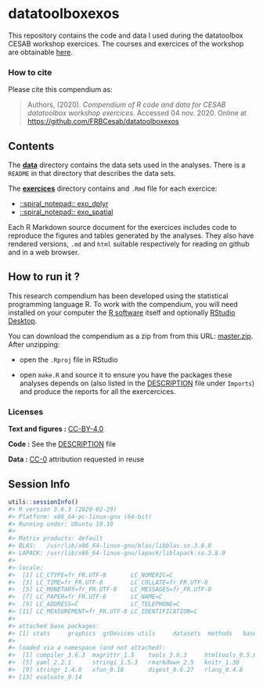 
<!-- README.md is generated from README.Rmd. Please edit that file -->

# datatoolboxexos

This repository contains the code and data I used during the datatoolbox
CESAB workshop exercices. The courses and exercices of the workshop are
obtainable [here](https://github.com/FRBCesab/datatoolbox).

### How to cite

Please cite this compendium as:

> Authors, (2020). *Compendium of R code and data for CESAB datatoolbox
> workshop exercices*. Accessed 04 nov. 2020. Online at
> <https://github.com/FRBCesab/datatoolboxexos>

## Contents

The [**data**](data/) directory contains the data sets used in the
analyses. There is a `README` in that directory that describes the data
sets.

The [**exercices**](exercices/) directory contains and `.Rmd` file for
each exercice:

  - [::spiral\_notepad:: exo\_dplyr](/exercices/exo_dplyr.Rmd)
  - [::spiral\_notepad:: exo\_spatial](/exercices/exo_spatial.Rmd)

Each R Markdown source document for the exercices includes code to
reproduce the figures and tables generated by the analyses. They also
have rendered versions, `.md` and `html` suitable respectively for
reading on github and in a web browser.

## How to run it ?

This research compendium has been developed using the statistical
programming language R. To work with the compendium, you will need
installed on your computer the [R
software](https://cloud.r-project.org/) itself and optionally [RStudio
Desktop](https://rstudio.com/products/rstudio/download/).

You can download the compendium as a zip from from this URL:
[master.zip](/archive/master.zip). After unzipping:

  - open the `.Rproj` file in RStudio

  - open `make.R` and source it to ensure you have the packages these
    analyses depends on (also listed in the [DESCRIPTION](/DESCRIPTION)
    file under `Imports`) and produce the reports for all the
    exercercices.

### Licenses

**Text and figures :**
[CC-BY-4.0](http://creativecommons.org/licenses/by/4.0/)

**Code :** See the [DESCRIPTION](DESCRIPTION) file

**Data :** [CC-0](http://creativecommons.org/publicdomain/zero/1.0/)
attribution requested in reuse

## Session Info

``` r
utils::sessionInfo()
#> R version 3.6.3 (2020-02-29)
#> Platform: x86_64-pc-linux-gnu (64-bit)
#> Running under: Ubuntu 19.10
#> 
#> Matrix products: default
#> BLAS:   /usr/lib/x86_64-linux-gnu/blas/libblas.so.3.8.0
#> LAPACK: /usr/lib/x86_64-linux-gnu/lapack/liblapack.so.3.8.0
#> 
#> locale:
#>  [1] LC_CTYPE=fr_FR.UTF-8       LC_NUMERIC=C              
#>  [3] LC_TIME=fr_FR.UTF-8        LC_COLLATE=fr_FR.UTF-8    
#>  [5] LC_MONETARY=fr_FR.UTF-8    LC_MESSAGES=fr_FR.UTF-8   
#>  [7] LC_PAPER=fr_FR.UTF-8       LC_NAME=C                 
#>  [9] LC_ADDRESS=C               LC_TELEPHONE=C            
#> [11] LC_MEASUREMENT=fr_FR.UTF-8 LC_IDENTIFICATION=C       
#> 
#> attached base packages:
#> [1] stats     graphics  grDevices utils     datasets  methods   base     
#> 
#> loaded via a namespace (and not attached):
#>  [1] compiler_3.6.3  magrittr_1.5    tools_3.6.3     htmltools_0.5.0
#>  [5] yaml_2.2.1      stringi_1.5.3   rmarkdown_2.5   knitr_1.30     
#>  [9] stringr_1.4.0   xfun_0.18       digest_0.6.27   rlang_0.4.8    
#> [13] evaluate_0.14
```
